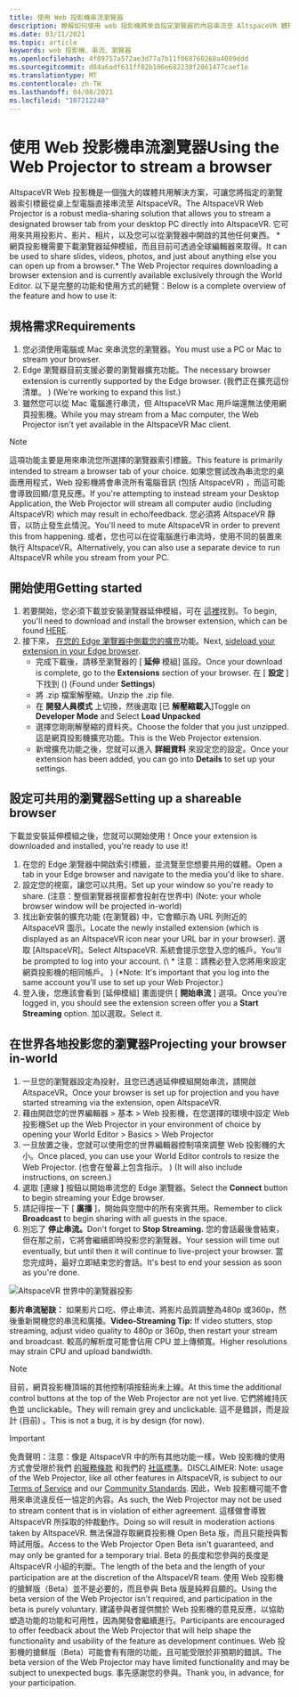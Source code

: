 ```yaml
---
title: 使用 Web 投影機串流瀏覽器
description: 瞭解如何使用 web 投影機將來自指定瀏覽器的內容串流至 AltspaceVR 體驗。
ms.date: 03/11/2021
ms.topic: article
keywords: web 投影機、串流、瀏覽器
ms.openlocfilehash: 4f89757a572ae3d77a7b11f068760268a4089ddd
ms.sourcegitcommit: d84a6adf631ff02b106e682238f2861477caef1e
ms.translationtype: MT
ms.contentlocale: zh-TW
ms.lasthandoff: 04/08/2021
ms.locfileid: "107212240"
---
```

# <a name="using-the-web-projector-to-stream-a-browser"></a><span data-ttu-id="b6825-104">使用 Web 投影機串流瀏覽器</span><span class="sxs-lookup"><span data-stu-id="b6825-104">Using the Web Projector to stream a browser</span></span>

<span data-ttu-id="b6825-105">AltspaceVR Web 投影機是一個強大的媒體共用解決方案，可讓您將指定的瀏覽器索引標籤從桌上型電腦直接串流至 AltspaceVR。</span><span class="sxs-lookup"><span data-stu-id="b6825-105">The AltspaceVR Web Projector is a robust media-sharing solution that allows you to stream a designated browser tab from your desktop PC directly into AltspaceVR.</span></span> <span data-ttu-id="b6825-106">它可用來共用投影片、影片、相片，以及您可以從瀏覽器中開啟的其他任何東西。 \* 網頁投影機需要下載瀏覽器延伸模組，而且目前可透過全球編輯器來取得。</span><span class="sxs-lookup"><span data-stu-id="b6825-106">It can be used to share slides, videos, photos, and just about anything else you can open up from a browser.\* The Web Projector requires downloading a browser extension and is currently available exclusively through the World Editor.</span></span> <span data-ttu-id="b6825-107">以下是完整的功能和使用方式的總覽：</span><span class="sxs-lookup"><span data-stu-id="b6825-107">Below is a complete overview of the feature and how to use it:</span></span>

## <a name="requirements"></a><span data-ttu-id="b6825-108">規格需求</span><span class="sxs-lookup"><span data-stu-id="b6825-108">Requirements</span></span>

1. <span data-ttu-id="b6825-109">您必須使用電腦或 Mac 來串流您的瀏覽器。</span><span class="sxs-lookup"><span data-stu-id="b6825-109">You must use a PC or Mac to stream your browser.</span></span>
2. <span data-ttu-id="b6825-110">Edge 瀏覽器目前支援必要的瀏覽器擴充功能。</span><span class="sxs-lookup"><span data-stu-id="b6825-110">The necessary browser extension is currently supported by the Edge browser.</span></span> <span data-ttu-id="b6825-111"> (我們正在擴充這份清單。 ) </span><span class="sxs-lookup"><span data-stu-id="b6825-111">(We're working to expand this list.)</span></span>
3. <span data-ttu-id="b6825-112">雖然您可以從 Mac 電腦進行串流，但 AltspaceVR Mac 用戶端還無法使用網頁投影機。</span><span class="sxs-lookup"><span data-stu-id="b6825-112">While you may stream from a Mac computer, the Web Projector isn't yet available in the AltspaceVR Mac client.</span></span>

> [!NOTE]
> <span data-ttu-id="b6825-113">這項功能主要是用來串流您所選擇的瀏覽器索引標籤。</span><span class="sxs-lookup"><span data-stu-id="b6825-113">This feature is primarily intended to stream a browser tab of your choice.</span></span> <span data-ttu-id="b6825-114">如果您嘗試改為串流您的桌面應用程式，Web 投影機將會串流所有電腦音訊 (包括 AltspaceVR) ，而這可能會導致回顯/意見反應。</span><span class="sxs-lookup"><span data-stu-id="b6825-114">If you're attempting to instead stream your Desktop Application, the Web Projector will stream all computer audio (including AltspaceVR) which may result in echo/feedback.</span></span> <span data-ttu-id="b6825-115">您必須將 AltspaceVR 靜音，以防止發生此情況。</span><span class="sxs-lookup"><span data-stu-id="b6825-115">You'll need to mute AltspaceVR in order to prevent this from happening.</span></span> <span data-ttu-id="b6825-116">或者，您也可以在從電腦進行串流時，使用不同的裝置來執行 AltspaceVR。</span><span class="sxs-lookup"><span data-stu-id="b6825-116">Alternatively, you can also use a separate device to run AltspaceVR while you stream from your PC.</span></span>

## <a name="getting-started"></a><span data-ttu-id="b6825-117">開始使用</span><span class="sxs-lookup"><span data-stu-id="b6825-117">Getting started</span></span>

1. <span data-ttu-id="b6825-118">若要開始，您必須下載並安裝瀏覽器延伸模組，可在 [這裡](https://account.altvr.com/web_projector)找到。</span><span class="sxs-lookup"><span data-stu-id="b6825-118">To begin, you'll need to download and install the browser extension, which can be found [HERE](https://account.altvr.com/web_projector).</span></span>
2. <span data-ttu-id="b6825-119">接下來， [在您的 Edge 瀏覽器中側載您的擴充](https://docs.microsoft.com/microsoft-edge/extensions-chromium/getting-started/extension-sideloading)功能。</span><span class="sxs-lookup"><span data-stu-id="b6825-119">Next, [sideload your extension in your Edge browser](https://docs.microsoft.com/microsoft-edge/extensions-chromium/getting-started/extension-sideloading).</span></span>
    * <span data-ttu-id="b6825-120">完成下載後，請移至瀏覽器的 [ **延伸** 模組] 區段。</span><span class="sxs-lookup"><span data-stu-id="b6825-120">Once your download is complete, go to the **Extensions** section of your browser.</span></span> <span data-ttu-id="b6825-121">在 [ **設定** ] 下找到 () </span><span class="sxs-lookup"><span data-stu-id="b6825-121">(Found under **Settings**)</span></span>
    * <span data-ttu-id="b6825-122">將 .zip 檔案解壓縮。</span><span class="sxs-lookup"><span data-stu-id="b6825-122">Unzip the .zip file.</span></span>
    * <span data-ttu-id="b6825-123">在 **開發人員模式** 上切換，然後選取 [已 **解壓縮載入**]</span><span class="sxs-lookup"><span data-stu-id="b6825-123">Toggle on **Developer Mode** and Select **Load Unpacked**</span></span>
    * <span data-ttu-id="b6825-124">選擇您剛剛解壓縮的資料夾。</span><span class="sxs-lookup"><span data-stu-id="b6825-124">Choose the folder that you just unzipped.</span></span> <span data-ttu-id="b6825-125">這是網頁投影機擴充功能。</span><span class="sxs-lookup"><span data-stu-id="b6825-125">This is the Web Projector extension.</span></span>
    * <span data-ttu-id="b6825-126">新增擴充功能之後，您就可以進入 **詳細資料** 來設定您的設定。</span><span class="sxs-lookup"><span data-stu-id="b6825-126">Once your extension has been added, you can go into **Details** to set up your settings.</span></span>

## <a name="setting-up-a-shareable-browser"></a><span data-ttu-id="b6825-127">設定可共用的瀏覽器</span><span class="sxs-lookup"><span data-stu-id="b6825-127">Setting up a shareable browser</span></span>

<span data-ttu-id="b6825-128">下載並安裝延伸模組之後，您就可以開始使用！</span><span class="sxs-lookup"><span data-stu-id="b6825-128">Once your extension is downloaded and installed, you're ready to use it!</span></span>

1. <span data-ttu-id="b6825-129">在您的 Edge 瀏覽器中開啟索引標籤，並流覽至您想要共用的媒體。</span><span class="sxs-lookup"><span data-stu-id="b6825-129">Open a tab in your Edge browser and navigate to the media you'd like to share.</span></span>
2. <span data-ttu-id="b6825-130">設定您的視窗，讓您可以共用。</span><span class="sxs-lookup"><span data-stu-id="b6825-130">Set up your window so you're ready to share.</span></span> <span data-ttu-id="b6825-131"> (注意：整個瀏覽器視窗都會投射在世界中) </span><span class="sxs-lookup"><span data-stu-id="b6825-131">(Note: your whole browser window will be projected in-world)</span></span>
3. <span data-ttu-id="b6825-132">找出新安裝的擴充功能 (在瀏覽器) 中，它會顯示為 URL 列附近的 AltspaceVR 圖示。</span><span class="sxs-lookup"><span data-stu-id="b6825-132">Locate the newly installed extension (which is displayed as an AltspaceVR icon near your URL bar in your browser).</span></span> <span data-ttu-id="b6825-133">選取 [AltspaceVR]。</span><span class="sxs-lookup"><span data-stu-id="b6825-133">Select AltspaceVR.</span></span> <span data-ttu-id="b6825-134">系統會提示您登入您的帳戶。</span><span class="sxs-lookup"><span data-stu-id="b6825-134">You'll be prompted to log into your account.</span></span> <span data-ttu-id="b6825-135"> (\ * 注意：請務必登入您將用來設定網頁投影機的相同帳戶。 ) </span><span class="sxs-lookup"><span data-stu-id="b6825-135">(\*Note: It's important that you log into the same account you'll use to set up your Web Projector.)</span></span>
4. <span data-ttu-id="b6825-136">登入後，您應該會看到 [延伸模組] 畫面提供 [ **開始串流** ] 選項。</span><span class="sxs-lookup"><span data-stu-id="b6825-136">Once you're logged in, you should see the extension screen offer you a **Start Streaming** option.</span></span> <span data-ttu-id="b6825-137">加以選取。</span><span class="sxs-lookup"><span data-stu-id="b6825-137">Select it.</span></span>

## <a name="projecting-your-browser-in-world"></a><span data-ttu-id="b6825-138">在世界各地投影您的瀏覽器</span><span class="sxs-lookup"><span data-stu-id="b6825-138">Projecting your browser in-world</span></span>

1. <span data-ttu-id="b6825-139">一旦您的瀏覽器設定為投射，且您已透過延伸模組開始串流，請開啟 AltspaceVR。</span><span class="sxs-lookup"><span data-stu-id="b6825-139">Once your browser is set up for projection and you have started streaming via the extension, open AltspaceVR.</span></span>
2. <span data-ttu-id="b6825-140">藉由開啟您的世界編輯器 > 基本 > Web 投影機，在您選擇的環境中設定 Web 投影機</span><span class="sxs-lookup"><span data-stu-id="b6825-140">Set up the Web Projector in your environment of choice by opening your World Editor > Basics > Web Projector</span></span>
3. <span data-ttu-id="b6825-141">一旦放置之後，您就可以使用您的世界編輯器控制項來調整 Web 投影機的大小。</span><span class="sxs-lookup"><span data-stu-id="b6825-141">Once placed, you can use your World Editor controls to resize the Web Projector.</span></span> <span data-ttu-id="b6825-142"> (也會在螢幕上包含指示。 ) </span><span class="sxs-lookup"><span data-stu-id="b6825-142">(It will also include instructions, on screen.)</span></span>
4. <span data-ttu-id="b6825-143">選取 [連線 **]** 按鈕以開始串流您的 Edge 瀏覽器。</span><span class="sxs-lookup"><span data-stu-id="b6825-143">Select the **Connect** button to begin streaming your Edge browser.</span></span>
5. <span data-ttu-id="b6825-144">請記得按一下 [ **廣播** ]，開始與空間中的所有來賓共用。</span><span class="sxs-lookup"><span data-stu-id="b6825-144">Remember to click **Broadcast** to begin sharing with all guests in the space.</span></span>
6. <span data-ttu-id="b6825-145">別忘了 **停止串流。**</span><span class="sxs-lookup"><span data-stu-id="b6825-145">Don't forget to **Stop Streaming.**</span></span> <span data-ttu-id="b6825-146">您的會話最後會結束，但在那之前，它將會繼續即時投影您的瀏覽器。</span><span class="sxs-lookup"><span data-stu-id="b6825-146">Your session will time out eventually, but until then it will continue to live-project your browser.</span></span> <span data-ttu-id="b6825-147">當您完成時，最好立即結束您的會話。</span><span class="sxs-lookup"><span data-stu-id="b6825-147">It's best to end your session as soon as you're done.</span></span>

![AltspaceVR 世界中的瀏覽器投影](images/web-project-img-01.png)

<span data-ttu-id="b6825-149">**影片串流秘訣：** 如果影片口吃、停止串流、將影片品質調整為480p 或360p，然後重新開機您的串流和廣播。</span><span class="sxs-lookup"><span data-stu-id="b6825-149">**Video-Streaming Tip:** If video stutters, stop streaming, adjust video quality to 480p or 360p, then restart your stream and broadcast.</span></span> <span data-ttu-id="b6825-150">較高的解析度可能會佔用 CPU 並上傳頻寬。</span><span class="sxs-lookup"><span data-stu-id="b6825-150">Higher resolutions may strain CPU and upload bandwidth.</span></span>

> [!NOTE]
> <span data-ttu-id="b6825-151">目前，網頁投影機頂端的其他控制項按鈕尚未上線。</span><span class="sxs-lookup"><span data-stu-id="b6825-151">At this time the additional control buttons at the top of the Web Projector are not yet live.</span></span> <span data-ttu-id="b6825-152">它們將維持灰色並 unclickable。</span><span class="sxs-lookup"><span data-stu-id="b6825-152">They will remain grey and unclickable.</span></span> <span data-ttu-id="b6825-153">這不是錯誤，而是設計 (目前) 。</span><span class="sxs-lookup"><span data-stu-id="b6825-153">This is not a bug, it is by design (for now).</span></span>

> [!IMPORTANT]
> <span data-ttu-id="b6825-154">免責聲明：注意：像是 AltspaceVR 中的所有其他功能一樣，Web 投影機的使用方式會受限於我們 [的服務條款](../community/terms-of-service.md) 和我們的 [社區標準](../community/community-standards.md)。</span><span class="sxs-lookup"><span data-stu-id="b6825-154">DISCLAIMER: Note: usage of the Web Projector, like all other features in AltspaceVR, is subject to our [Terms of Service](../community/terms-of-service.md) and our [Community Standards](../community/community-standards.md).</span></span> <span data-ttu-id="b6825-155">因此，Web 投影機可能不會用來串流違反任一協定的內容。</span><span class="sxs-lookup"><span data-stu-id="b6825-155">As such, the Web Projector may not be used to stream content that is in violation of either agreement.</span></span> <span data-ttu-id="b6825-156">這樣做會導致 AltspaceVR 所採取的仲裁動作。</span><span class="sxs-lookup"><span data-stu-id="b6825-156">Doing so will result in moderation actions taken by AltspaceVR.</span></span> <span data-ttu-id="b6825-157">無法保證存取網頁投影機 Open Beta 版，而且只能授與暫時試用版。</span><span class="sxs-lookup"><span data-stu-id="b6825-157">Access to the Web Projector Open Beta isn't guaranteed, and may only be granted for a temporary trial.</span></span> <span data-ttu-id="b6825-158">Beta 的長度和您參與的長度是 AltspaceVR 小組的判斷。</span><span class="sxs-lookup"><span data-stu-id="b6825-158">The length of the beta and the length of your participation are at the discretion of the AltspaceVR team.</span></span> <span data-ttu-id="b6825-159">使用 Web 投影機的搶鮮版（Beta）並不是必要的，而且參與 Beta 版是純粹自願的。</span><span class="sxs-lookup"><span data-stu-id="b6825-159">Using the beta version of the Web Projector isn't required, and participation in the beta is purely voluntary.</span></span> <span data-ttu-id="b6825-160">建議參與者提供關於 Web 投影機的意見反應，以協助塑造功能的功能和可用性，因為開發會繼續進行。</span><span class="sxs-lookup"><span data-stu-id="b6825-160">Participants are encouraged to offer feedback about the Web Projector that will help shape the functionality and usability of the feature as development continues.</span></span> <span data-ttu-id="b6825-161">Web 投影機的搶鮮版（Beta）可能會有有限的功能，且可能受限於非預期的錯誤。</span><span class="sxs-lookup"><span data-stu-id="b6825-161">The beta version of the Web Projector may have limited functionality and may be subject to unexpected bugs.</span></span> <span data-ttu-id="b6825-162">事先感謝您的參與。</span><span class="sxs-lookup"><span data-stu-id="b6825-162">Thank you, in advance, for your participation.</span></span>
